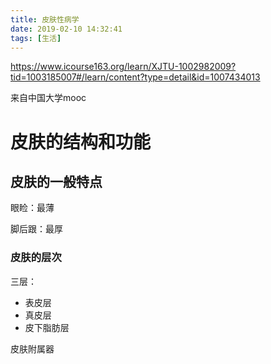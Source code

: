 ```yaml
---
title: 皮肤性病学
date: 2019-02-10 14:32:41
tags: [生活]
---
```


https://www.icourse163.org/learn/XJTU-1002982009?tid=1003185007#/learn/content?type=detail&id=1007434013

来自中国大学mooc



<!-- more -->



# 皮肤的结构和功能

## 皮肤的一般特点

眼睑：最薄

脚后跟：最厚



### 皮肤的层次

三层：

* 表皮层
* 真皮层
* 皮下脂肪层

皮肤附属器































